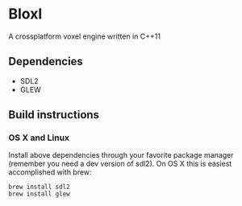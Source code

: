 # Bloxl
A crossplatform voxel engine written in C++11

## Dependencies
- SDL2
- GLEW

## Build instructions

### OS X and Linux
Install above dependencies through your favorite package manager (remember you need a dev version of sdl2).
On OS X this is easiest accomplished with brew:
```
brew install sdl2
brew install glew
```